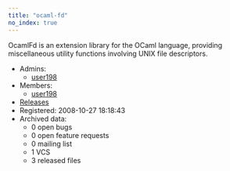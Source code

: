 ```yaml
---
title: "ocaml-fd"
no_index: true
---
```


OcamlFd is an extension library for the OCaml language, providing miscellaneous utility functions involving UNIX file descriptors.


* Admins:
  * [user198](/users/user198)
* Members:
  * [user198](/users/user198)
* [Releases](https://download.ocamlcore.org/ocaml-fd)
* Registered: 2008-10-27 18:18:43
* Archived data:
  * 0 open bugs
  * 0 open feature requests
  * 0 mailing list
  * 1 VCS
  * 3 released files
